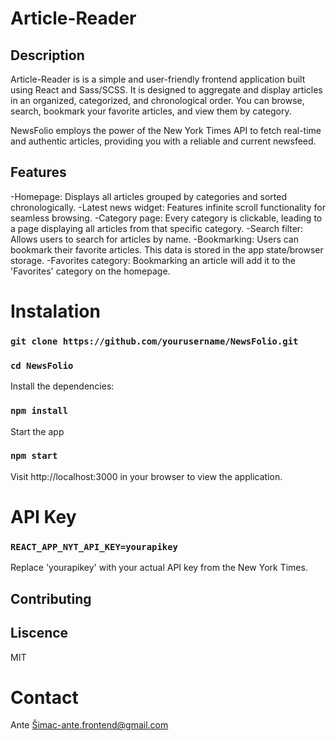 # Article-Reader

## Description

Article-Reader is is a simple and user-friendly frontend application built using React and Sass/SCSS. It is designed to aggregate and display articles in an organized, categorized, and chronological order. You can browse, search, bookmark your favorite articles, and view them by category.

NewsFolio employs the power of the New York Times API to fetch real-time and authentic articles, providing you with a reliable and current newsfeed.

## Features

-Homepage: Displays all articles grouped by categories and sorted chronologically.
-Latest news widget: Features infinite scroll functionality for seamless browsing.
-Category page: Every category is clickable, leading to a page displaying all articles from that specific category.
-Search filter: Allows users to search for articles by name.
-Bookmarking: Users can bookmark their favorite articles. This data is stored in the app state/browser storage.
-Favorites category: Bookmarking an article will add it to the 'Favorites' category on the homepage.

# Instalation

### `git clone https://github.com/yourusername/NewsFolio.git`

### `cd NewsFolio`

Install the dependencies:

### `npm install`

Start the app

### `npm start`

Visit http://localhost:3000 in your browser to view the application.

# API Key

### `REACT_APP_NYT_API_KEY=yourapikey`

Replace 'yourapikey' with your actual API key from the New York Times.

## Contributing

## Liscence

MIT

# Contact

Ante Šimac-ante.frontend@gmail.com
